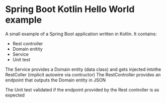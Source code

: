 # Spring Boot Kotlin Hello World example

A small example of a Spring Boot application written in Kotlin.
It contains:
 - Rest controller
 - Domain enitity 
 - Service
 - Unit test
 
 The Service provides a Domain entity (data class) and gets injected intothe RestColler (implicit autowire via contructor)
 The RestController provides an endpoint that outputs the Domain entity in JSON
 
 The Unit test validated if the endpoint provided by the Rest controller is as expected
  
 
  
